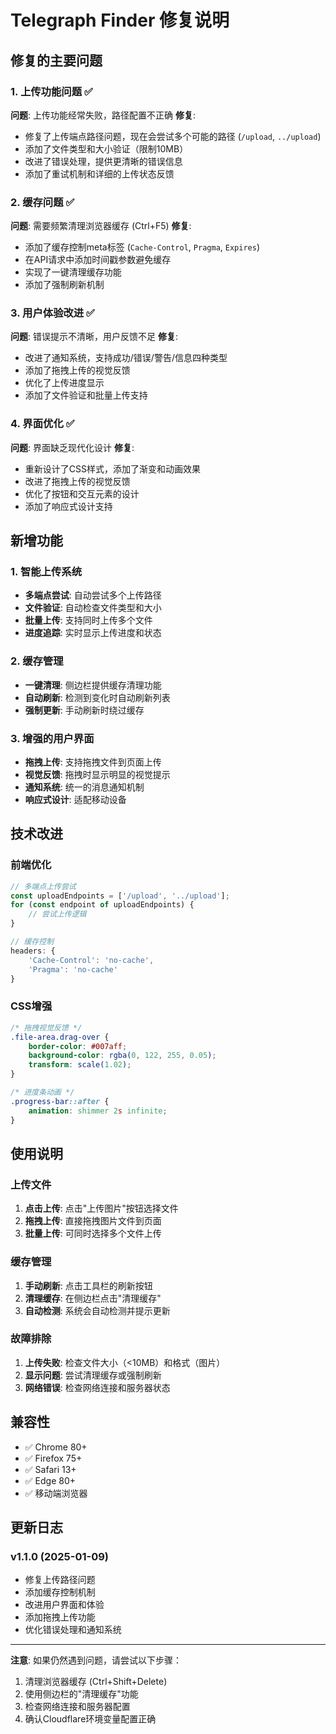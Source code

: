 # Telegraph Finder 修复说明

## 修复的主要问题

### 1. 上传功能问题 ✅
**问题**: 上传功能经常失败，路径配置不正确
**修复**:
- 修复了上传端点路径问题，现在会尝试多个可能的路径 (`/upload`, `../upload`)
- 添加了文件类型和大小验证（限制10MB）
- 改进了错误处理，提供更清晰的错误信息
- 添加了重试机制和详细的上传状态反馈

### 2. 缓存问题 ✅
**问题**: 需要频繁清理浏览器缓存 (Ctrl+F5)
**修复**:
- 添加了缓存控制meta标签 (`Cache-Control`, `Pragma`, `Expires`)
- 在API请求中添加时间戳参数避免缓存
- 实现了一键清理缓存功能
- 添加了强制刷新机制

### 3. 用户体验改进 ✅
**问题**: 错误提示不清晰，用户反馈不足
**修复**:
- 改进了通知系统，支持成功/错误/警告/信息四种类型
- 添加了拖拽上传的视觉反馈
- 优化了上传进度显示
- 添加了文件验证和批量上传支持

### 4. 界面优化 ✅
**问题**: 界面缺乏现代化设计
**修复**:
- 重新设计了CSS样式，添加了渐变和动画效果
- 改进了拖拽上传的视觉反馈
- 优化了按钮和交互元素的设计
- 添加了响应式设计支持

## 新增功能

### 1. 智能上传系统
- **多端点尝试**: 自动尝试多个上传路径
- **文件验证**: 自动检查文件类型和大小
- **批量上传**: 支持同时上传多个文件
- **进度追踪**: 实时显示上传进度和状态

### 2. 缓存管理
- **一键清理**: 侧边栏提供缓存清理功能
- **自动刷新**: 检测到变化时自动刷新列表
- **强制更新**: 手动刷新时绕过缓存

### 3. 增强的用户界面
- **拖拽上传**: 支持拖拽文件到页面上传
- **视觉反馈**: 拖拽时显示明显的视觉提示
- **通知系统**: 统一的消息通知机制
- **响应式设计**: 适配移动设备

## 技术改进

### 前端优化
```javascript
// 多端点上传尝试
const uploadEndpoints = ['/upload', '../upload'];
for (const endpoint of uploadEndpoints) {
    // 尝试上传逻辑
}

// 缓存控制
headers: {
    'Cache-Control': 'no-cache',
    'Pragma': 'no-cache'
}
```

### CSS增强
```css
/* 拖拽视觉反馈 */
.file-area.drag-over {
    border-color: #007aff;
    background-color: rgba(0, 122, 255, 0.05);
    transform: scale(1.02);
}

/* 进度条动画 */
.progress-bar::after {
    animation: shimmer 2s infinite;
}
```

## 使用说明

### 上传文件
1. **点击上传**: 点击"上传图片"按钮选择文件
2. **拖拽上传**: 直接拖拽图片文件到页面
3. **批量上传**: 可同时选择多个文件上传

### 缓存管理
1. **手动刷新**: 点击工具栏的刷新按钮
2. **清理缓存**: 在侧边栏点击"清理缓存"
3. **自动检测**: 系统会自动检测并提示更新

### 故障排除
1. **上传失败**: 检查文件大小（<10MB）和格式（图片）
2. **显示问题**: 尝试清理缓存或强制刷新
3. **网络错误**: 检查网络连接和服务器状态

## 兼容性

- ✅ Chrome 80+
- ✅ Firefox 75+
- ✅ Safari 13+
- ✅ Edge 80+
- ✅ 移动端浏览器

## 更新日志

### v1.1.0 (2025-01-09)
- 修复上传路径问题
- 添加缓存控制机制
- 改进用户界面和体验
- 添加拖拽上传功能
- 优化错误处理和通知系统

---

**注意**: 如果仍然遇到问题，请尝试以下步骤：
1. 清理浏览器缓存 (Ctrl+Shift+Delete)
2. 使用侧边栏的"清理缓存"功能
3. 检查网络连接和服务器配置
4. 确认Cloudflare环境变量配置正确
